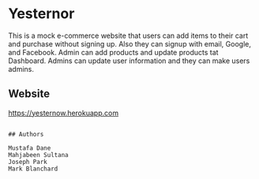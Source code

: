 # Yesternor

This is a mock e-commerce website that users can add items to their cart and purchase without signing up. Also they can signup with email, Google, and Facebook. Admin can add products and update products tat Dashboard. Admins can update user information and they can make users admins.

## Website

https://yesternow.herokuapp.com
```

## Authors

Mustafa Dane
Mahjabeen Sultana
Joseph Park
Mark Blanchard
